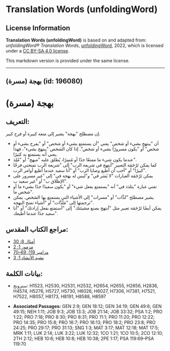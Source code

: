 # Translation Words (unfoldingWord)

## License Information

**Translation Words (unfoldingWord)** is based on and adapted from: _unfoldingWord® Translation Words_, [unfoldingWord](https://unfoldingword.org/utw), 2022, which is licensed under a [CC BY-SA 4.0 license](https://creativecommons.org/licenses/by-sa/4.0/legalcode.en).

This markdown version is provided under the same license.



--------------------------------

## بهجة (مسرة) (id: 196080)

بهجة (مسرة)
===========

التعريف:
--------

إن مصطلح "بهجة" يشير إلي متعة كبيرة أو فرح كبير.

* أن "يبتهج بشيء أو شخص" يعني "أن يستمتع بشيء أو شخص" أو "يفرح بشيء أو شخص" أو "يكون مسرورًا بشيء أو شخص". إذا كان الشخص "يبتهج بشيء"، فهذا يعني أنه يستمتع به كثيرًا.
* عندما يكون شيء ما ممتعًا جدًا أو مُسِرًا، يُطلق عليه "مبهج" أو "مُلِذ".
* كما يمكن تَرْجَمَة التعبير "أبتهج في شريعة الرب" إلى "شريعة الرب تمنحني فرحًا كبيرًا" أو "أحب أن أطيع وصايا الرب" أو "أنا سعيد عندما أطيع أوامر الرب".
* يمكن تَرْجَمَة العبارات "لا يُسَر في" و"ليس له بهجة في" إلى "غير مسرور على الإطلاق ب" أو "غير سعيد ب".
* تعني عبارة "يتلذذ في" أنه "يستمتع بفعل شيء" أو "يكون سعيدًا جدًا بشيء ما أو شخص ما".
* يشير مصطلح "لذَّات" أو "مسرات" إلى الأشياء التي يستمتع بها الشخص. يمكن ترجمتها إلى "مَلَذَّات" أو "أشياء تمنح البهجة".
* يمكن أيضًا تَرْجَمَة تعبير مثل "أبتهج بصنع مشيئتك" إلى "أستمتع بفعل إرادتك" أو "أنا سعيد جدًا عندما أطيعك".

مراجع الكتاب المقدس:
--------------------

* [أمثال 8: 30](https://ref.ly/Prov8:30)
* [مزمور 1: 2](https://ref.ly/Ps1:2)
* [مزامير 119: 69–70](https://ref.ly/Ps119:69-Ps119:70)
* [نشيد الأنشاد 1: 3](https://ref.ly/Song1:3)

بيانات الكلمة:
--------------

* سترونج: H1523, H2530, H2531, H2532, H2654, H2655, H2656, H2836, H4574, H5276, H5727, H5730, H6026, H6027, H7306, H7381, H7521, H7522, H8057, H8173, H8191, H8588, H8597

* **Associated Passages:** GEN 2:9; GEN 18:12; GEN 34:19; GEN 49:6; GEN 49:15; NEH 1:11; JOB 9:3; JOB 13:3; JOB 21:14; JOB 33:32; PSA 1:2; PRO 1:22; PRO 7:18; PRO 8:30; PRO 8:31; PRO 11:1; PRO 11:20; PRO 12:22; PRO 14:35; PRO 15:8; PRO 16:7; PRO 16:13; PRO 18:2; PRO 23:8; PRO 24:25; PRO 29:17; PRO 31:13; SNG 1:3; MAT 3:17; MAT 12:18; MAT 17:5; MRK 1:11; LUK 2:14; LUK 3:22; LUK 12:32; 1CO 1:21; 1CO 10:5; 2CO 12:10; 2TH 2:12; HEB 10:6; HEB 10:8; HEB 10:38; 2PE 1:17; PSA 119:69–PSA 119:70

